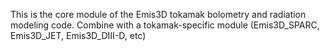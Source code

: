 This is the core module of the Emis3D tokamak bolometry and radiation modeling code. Combine with a tokamak-specific module (Emis3D_SPARC, Emis3D_JET, Emis3D_DIII-D, etc)
